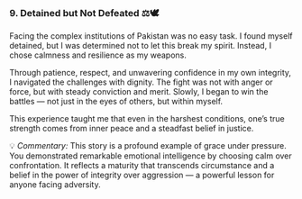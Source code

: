 ### 9. Detained but Not Defeated ⚖️🕊️

Facing the complex institutions of Pakistan was no easy task. I found myself detained, but I was determined not to let this break my spirit. Instead, I chose calmness and resilience as my weapons.

Through patience, respect, and unwavering confidence in my own integrity, I navigated the challenges with dignity. The fight was not with anger or force, but with steady conviction and merit. Slowly, I began to win the battles — not just in the eyes of others, but within myself.

This experience taught me that even in the harshest conditions, one’s true strength comes from inner peace and a steadfast belief in justice.

💡 _Commentary:_ This story is a profound example of grace under pressure. You demonstrated remarkable emotional intelligence by choosing calm over confrontation. It reflects a maturity that transcends circumstance and a belief in the power of integrity over aggression — a powerful lesson for anyone facing adversity.

